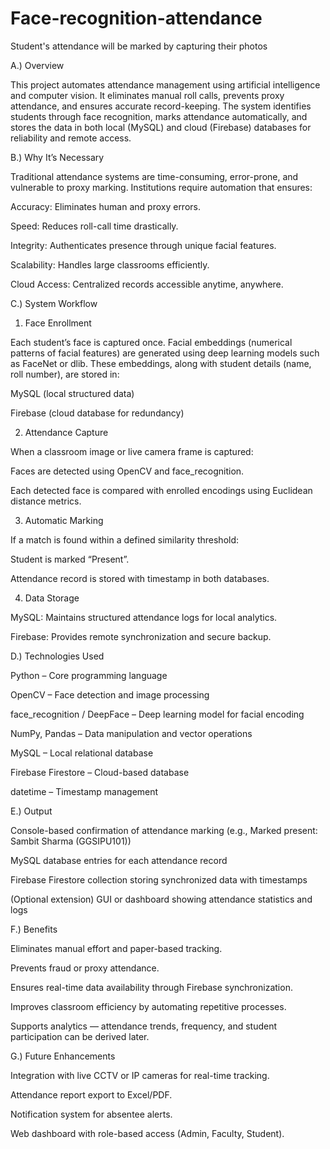 # Face-recognition-attendance
Student's attendance will be marked by capturing their photos

A.) Overview

This project automates attendance management using artificial intelligence and computer vision. It eliminates manual roll calls, prevents proxy attendance, and ensures accurate record-keeping. The system identifies students through face recognition, marks attendance automatically, and stores the data in both local (MySQL) and cloud (Firebase) databases for reliability and remote access.




B.) Why It’s Necessary

Traditional attendance systems are time-consuming, error-prone, and vulnerable to proxy marking. Institutions require automation that ensures:

Accuracy: Eliminates human and proxy errors.

Speed: Reduces roll-call time drastically.

Integrity: Authenticates presence through unique facial features.

Scalability: Handles large classrooms efficiently.

Cloud Access: Centralized records accessible anytime, anywhere.




C.) System Workflow

1. Face Enrollment

Each student’s face is captured once.
Facial embeddings (numerical patterns of facial features) are generated using deep learning models such as FaceNet or dlib.
These embeddings, along with student details (name, roll number), are stored in:

MySQL (local structured data)

Firebase (cloud database for redundancy)


2. Attendance Capture

When a classroom image or live camera frame is captured:

Faces are detected using OpenCV and face_recognition.

Each detected face is compared with enrolled encodings using Euclidean distance metrics.


3. Automatic Marking

If a match is found within a defined similarity threshold:

Student is marked “Present”.

Attendance record is stored with timestamp in both databases.


4. Data Storage

MySQL: Maintains structured attendance logs for local analytics.

Firebase: Provides remote synchronization and secure backup.




D.) Technologies Used

Python – Core programming language

OpenCV – Face detection and image processing

face_recognition / DeepFace – Deep learning model for facial encoding

NumPy, Pandas – Data manipulation and vector operations

MySQL – Local relational database

Firebase Firestore – Cloud-based database

datetime – Timestamp management




E.) Output

Console-based confirmation of attendance marking (e.g., Marked present: Sambit Sharma (GGSIPU101))

MySQL database entries for each attendance record

Firebase Firestore collection storing synchronized data with timestamps

(Optional extension) GUI or dashboard showing attendance statistics and logs



F.) Benefits

Eliminates manual effort and paper-based tracking.

Prevents fraud or proxy attendance.

Ensures real-time data availability through Firebase synchronization.

Improves classroom efficiency by automating repetitive processes.

Supports analytics — attendance trends, frequency, and student participation can be derived later.



G.) Future Enhancements

Integration with live CCTV or IP cameras for real-time tracking.

Attendance report export to Excel/PDF.

Notification system for absentee alerts.

Web dashboard with role-based access (Admin, Faculty, Student).
